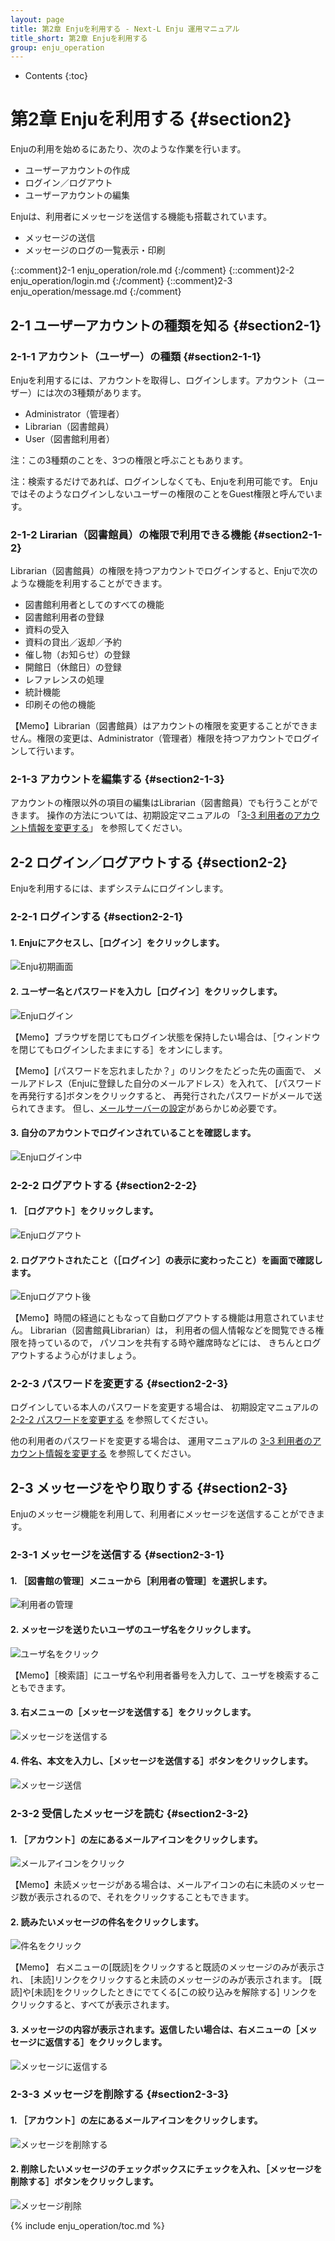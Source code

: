 ```yaml
---
layout: page
title: 第2章 Enjuを利用する - Next-L Enju 運用マニュアル
title_short: 第2章 Enjuを利用する
group: enju_operation
---
```


* Contents
{:toc}

第2章 Enjuを利用する {#section2}
================================

Enjuの利用を始めるにあたり、次のような作業を行います。

* ユーザーアカウントの作成
* ログイン／ログアウト
* ユーザーアカウントの編集

Enjuは、利用者にメッセージを送信する機能も搭載されています。

* メッセージの送信
* メッセージのログの一覧表示・印刷

{::comment}2-1 enju_operation/role.md {:/comment}
{::comment}2-2 enju_operation/login.md {:/comment}
{::comment}2-3 enju_operation/message.md {:/comment}

2-1 ユーザーアカウントの種類を知る {#section2-1}
-------------------------------------------------

### 2-1-1 アカウント（ユーザー）の種類 {#section2-1-1}

Enjuを利用するには、アカウントを取得し、ログインします。アカウント（ユーザー）には次の3種類があります。

* Administrator（管理者）
* Librarian（図書館員）
* User（図書館利用者）

注：この3種類のことを、3つの権限と呼ぶこともあります。

注：検索するだけであれば、ログインしなくても、Enjuを利用可能です。 
Enju ではそのようなログインしないユーザーの権限のことをGuest権限と呼んでいます。

### 2-1-2 Lirarian（図書館員）の権限で利用できる機能 {#section2-1-2}

Librarian（図書館員）の権限を持つアカウントでログインすると、Enjuで次のような機能を利用することができます。

* 図書館利用者としてのすべての機能
* 図書館利用者の登録
* 資料の受入
* 資料の貸出／返却／予約
* 催し物（お知らせ）の登録
* 開館日（休館日）の登録
* レファレンスの処理
* 統計機能
* 印刷その他の機能

<div class="alert alert-info memo">
【Memo】Librarian（図書館員）はアカウントの権限を変更することができません。権限の変更は、Administrator（管理者）権限を持つアカウントでログインして行います。
</div>

### 2-1-3 アカウントを編集する {#section2-1-3}

アカウントの権限以外の項目の編集はLibrarian（図書館員）でも行うことができます。
操作の方法については、初期設定マニュアルの
「[3-3 利用者のアカウント情報を変更する](enju_operation_3.html#section3-3)」
を参照してください。

2-2 ログイン／ログアウトする {#section2-2}
------------------------------------------

Enjuを利用するには、まずシステムにログインします。

### 2-2-1 ログインする {#section2-2-1}

#### 1. Enjuにアクセスし、［ログイン］をクリックします。  

![Enju初期画面](assets/images/image_operation_003.png)

#### 2. ユーザー名とパスワードを入力し［ログイン］をクリックします。  

![Enjuログイン](assets/images/image_operation_005.png)

<div class="alert alert-info memo">【Memo】ブラウザを閉じてもログイン状態を保持したい場合は、［ウィンドウを閉じてもログインしたままにする］をオンにします。
</div>

<div class="alert alert-info memo" markdown="1">

【Memo】[パスワードを忘れましたか？」のリンクをたどった先の画面で、
メールアドレス（Enjuに登録した自分のメールアドレス）を入れて、
[パスワードを再発行する]ボタンをクリックすると、
再発行されたパスワードがメールで送られてきます。
但し、[メールサーバーの設定](enju_install_vm_4.html#section4-4-3)があらかじめ必要です。

</div>

#### 3. 自分のアカウントでログインされていることを確認します。  

![Enjuログイン中](assets/images/image_operation_007.png)

### 2-2-2 ログアウトする {#section2-2-2}

#### 1. ［ログアウト］をクリックします。  

![Enjuログアウト](assets/images/image_operation_009.png)

#### 2. ログアウトされたこと（［ログイン］の表示に変わったこと）を画面で確認します。  

![Enjuログアウト後](assets/images/image_operation_011.png)

<div class="alert alert-info">
【Memo】時間の経過にともなって自動ログアウトする機能は用意されていません。
Librarian（図書館員Librarian）は，
利用者の個人情報などを閲覧できる権限を持っているので，
パソコンを共有する時や離席時などには、
きちんとログアウトするよう心がけましょう。
</div>

### 2-2-3 パスワードを変更する {#section2-2-3}

ログインしている本人のパスワードを変更する場合は、
初期設定マニュアルの[2-2-2 パスワードを変更する](enju_setup_2.html#section2-2-2)
を参照してください。

他の利用者のパスワードを変更する場合は、
運用マニュアルの
[3-3 利用者のアカウント情報を変更する](enju_operation_3.html#section3-3)
を参照してください。

2-3 メッセージをやり取りする {#section2-3}
------------------------------------------

Enjuのメッセージ機能を利用して、利用者にメッセージを送信することができます。

### 2-3-1 メッセージを送信する {#section2-3-1}

#### 1. ［図書館の管理］メニューから［利用者の管理］を選択します。  

![利用者の管理](assets/images/image_operation_user.png)

#### 2. メッセージを送りたいユーザのユーザ名をクリックします。  

![ユーザ名をクリック](assets/images/image_operation_015.png)

<div class="alert alert-info memo">【Memo】［検索語］にユーザ名や利用者番号を入力して、ユーザを検索することもできます。
</div>

#### 3. 右メニューの［メッセージを送信する］をクリックします。  

![メッセージを送信する](assets/images/image_operation_017.png)

#### 4. 件名、本文を入力し、［メッセージを送信する］ボタンをクリックします。  

![メッセージ送信](assets/images/image_operation_018.png)

### 2-3-2 受信したメッセージを読む {#section2-3-2}

#### 1. ［アカウント］の左にあるメールアイコンをクリックします。  

![メールアイコンをクリック](assets/images/image_operation_020.png)

<div class="alert alert-info memo">【Memo】未読メッセージがある場合は、メールアイコンの右に未読のメッセージ数が表示されるので、それをクリックすることもできます。
</div>

#### 2. 読みたいメッセージの件名をクリックします。  

![件名をクリック](assets/images/image_operation_022.png)

<div class="alert alert-info memo">
【Memo】
右メニューの[既読]をクリックすると既読のメッセージのみが表示され、
[未読]リンクをクリックすると未読のメッセージのみが表示されます。
[既読]や[未読]をクリックしたときにでてくる[この絞り込みを解除する]
リンクをクリックすると、すべてが表示されます。
</div>

#### 3. メッセージの内容が表示されます。返信したい場合は、右メニューの［メッセージに返信する］をクリックします。  

![メッセージに返信する](assets/images/image_operation_024.png)

### 2-3-3 メッセージを削除する {#section2-3-3}

#### 1. ［アカウント］の左にあるメールアイコンをクリックします。  

![メッセージを削除する](assets/images/image_operation_026.png)

#### 2. 削除したいメッセージのチェックボックスにチェックを入れ、［メッセージを削除する］ボタンをクリックします。  

![メッセージ削除](assets/images/image_operation_027.png)

{% include enju_operation/toc.md %}
